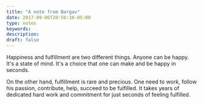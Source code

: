 ```yaml
---
title: "A note from Bargav"
date: 2017-09-06T20:56:10-05:00
type: notes
keywords:
description:
draft: false
---
```

[comment]: # (A note is any quick thought, quote, one-liners or a simple tweet. )

Happiness and fulfillment are two different things. Anyone can be happy. It's a state of mind. It's a choice that one can make and be happy in seconds.

On the other hand, fulfillment is rare and precious. One need to work, follow his passion, contribute, help, succeed to be fulfilled. It takes years of dedicated hard work and commitment for just seconds of feeling fulfilled.
